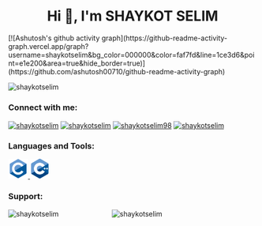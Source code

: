 <h1 align="center">Hi 👋, I'm SHAYKOT SELIM</h1>
[![Ashutosh's github activity graph](https://github-readme-activity-graph.vercel.app/graph?username=shaykotselim&bg_color=000000&color=faf7fd&line=1ce3d6&point=e1e200&area=true&hide_border=true)](https://github.com/ashutosh00710/github-readme-activity-graph)
<p align="left"> <img src="https://komarev.com/ghpvc/?username=shaykotselim&label=Profile%20views&color=0e75b6&style=flat" alt="shaykotselim" /> </p>

<h3 align="left">Connect with me:</h3>
<p align="left">
<a href="https://twitter.com/shaykotselim" target="blank"><img align="center" src="https://raw.githubusercontent.com/rahuldkjain/github-profile-readme-generator/master/src/images/icons/Social/twitter.svg" alt="shaykotselim" height="30" width="40" /></a>
<a href="https://linkedin.com/in/shaykotselim" target="blank"><img align="center" src="https://raw.githubusercontent.com/rahuldkjain/github-profile-readme-generator/master/src/images/icons/Social/linked-in-alt.svg" alt="shaykotselim" height="30" width="40" /></a>
<a href="https://fb.com/shaykotselim98" target="blank"><img align="center" src="https://raw.githubusercontent.com/rahuldkjain/github-profile-readme-generator/master/src/images/icons/Social/facebook.svg" alt="shaykotselim98" height="30" width="40" /></a>
<a href="https://instagram.com/shaykotselim" target="blank"><img align="center" src="https://raw.githubusercontent.com/rahuldkjain/github-profile-readme-generator/master/src/images/icons/Social/instagram.svg" alt="shaykotselim" height="30" width="40" /></a>
</p>

<h3 align="left">Languages and Tools:</h3>
<p align="left"> <a href="https://www.cprogramming.com/" target="_blank" rel="noreferrer"> <img src="https://raw.githubusercontent.com/devicons/devicon/master/icons/c/c-original.svg" alt="c" width="40" height="40"/> </a> <a href="https://www.w3schools.com/cpp/" target="_blank" rel="noreferrer"> <img src="https://raw.githubusercontent.com/devicons/devicon/master/icons/cplusplus/cplusplus-original.svg" alt="cplusplus" width="40" height="40"/> </a> </p>

<h3 align="left">Support:</h3>
<p><a href="https://www.buymeacoffee.com/shaykotselim"> <img align="left" src="https://cdn.buymeacoffee.com/buttons/v2/default-yellow.png" height="50" width="210" alt="shaykotselim" /></a><a href="https://ko-fi.com/shaykotselim"> <img align="left" src="https://cdn.ko-fi.com/cdn/kofi3.png?v=3" height="50" width="210" alt="shaykotselim" /></a></p><br><br>
